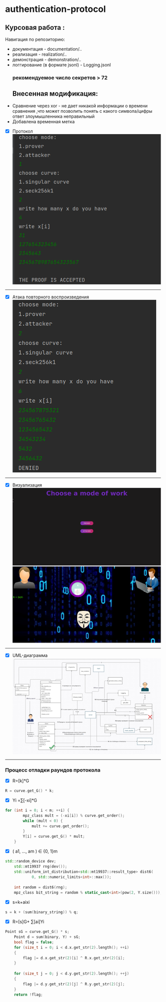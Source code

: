 # authentication-protocol

<h2>Курсовая работа : </h2>

Навигация по репозиторию:

* документация - documentation/..  </br>
* реализация - realization/..   </br>
* демонстрация - demonstration/..   </br>
* логгирование (в формате jsonl) - Logging.jsonl   </br>
  <h3> рекомендуемое число секретов > 72 </h3>
  <h2>Внесенная модификация: </h2>
* Сравнение через xor - не дает никакой информации о времени сравнения ,что может позволить понять с какого
  символа/цифры ответ злоумышленника неправильный
* Добавлена временная метка

- [x] Протокол <br/>
  ![output](demonstration/pic/prover.png)

---

- [x] Атака повторного воспроизведения  <br/>
  ![attacker](demonstration/pic/attacker1.png)

---

- [x] Визуализация  <br/>
  ![main page](demonstration/pic/main.png)
  ![prover](demonstration/pic/visual.png)
  <br/>

---

- [x] UML-диаграмма  <br/>
  ![prover](demonstration/pic/uml_last.jpg)
  <br/>

---
<h3>Процесс отладки раундов протокола</h3>

- [x] R=[k]*G <br/>

```c++
R = curve.get_G() * k;
```

- [x] Yi =∑[-xi]*G <br/>

```c++
for (int i = 0; i < m; ++i) {
        mpz_class mult = (-xi[i]) % curve.get_order();
        while (mult < 0) {
            mult += curve.get_order();
        }
        Y[i] = curve.get_G() * mult;
    }
```

- [x] ( a1, ..., am ) ∈ {0, 1}m<br/>

```c++
std::random_device dev;
    std::mt19937 rng(dev());
    std::uniform_int_distribution<std::mt19937::result_type> dist6(
            0, std::numeric_limits<int>::max());

    int random = dist6(rng);
    mpz_class bit_string = random % static_cast<int>(pow(2, Y.size())); //длины m
```

- [x] s=k+aixi <br/>

```c++
s = k + (sum(binary_string)) % q;
```

- [x] R=[s]G+ ∑[ai]Yi

```c++
Point sG = curve.get_G() * s;
    Point d = sum(binary, Y) + sG;
    bool flag = false;
    for (size_t i = 0; i < d.x.get_str(2).length(); ++i) 
    { 
        flag |= d.x.get_str(2)[i] ^ R.x.get_str(2)[i]; 
    }

    for (size_t j = 0; j < d.y.get_str(2).length(); ++j) 
    {
        flag |= d.y.get_str(2)[j] ^ R.y.get_str(2)[j]; 
    }
    return !flag;
```
